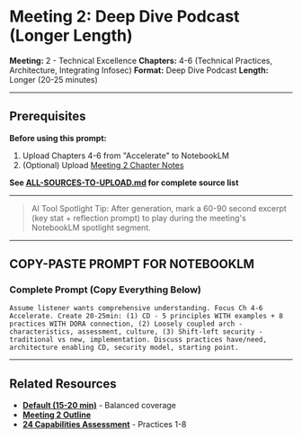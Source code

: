 # Meeting 2: Deep Dive Podcast (Longer Length)

**Meeting:** 2 - Technical Excellence
**Chapters:** 4-6 (Technical Practices, Architecture, Integrating Infosec)
**Format:** Deep Dive Podcast
**Length:** Longer (20-25 minutes)

---

## Prerequisites

**Before using this prompt:**
1. Upload Chapters 4-6 from "Accelerate" to NotebookLM
2. (Optional) Upload [Meeting 2 Chapter Notes](../../meetings/meeting-2/chapter-notes.md)

**See [ALL-SOURCES-TO-UPLOAD.md](ALL-SOURCES-TO-UPLOAD.md) for complete source list**

---

> AI Tool Spotlight Tip: After generation, mark a 60-90 second excerpt (key stat + reflection prompt) to play during the meeting's NotebookLM spotlight segment.

---

## COPY-PASTE PROMPT FOR NOTEBOOKLM

### Complete Prompt (Copy Everything Below)

```
Assume listener wants comprehensive understanding. Focus Ch 4-6 Accelerate. Create 20-25min: (1) CD - 5 principles WITH examples + 8 practices WITH DORA connection, (2) Loosely coupled arch - characteristics, assessment, culture, (3) Shift-left security - traditional vs new, implementation. Discuss practices have/need, architecture enabling CD, security model, starting point.
```

---

## Related Resources

- **[Default (15-20 min)](podcast-deep-dive-default.md)** - Balanced coverage
- **[Meeting 2 Outline](../../meetings/meeting-2/outline.md)**
- **[24 Capabilities Assessment](../../assessments/24-capabilities-assessment.md)** - Practices 1-8
